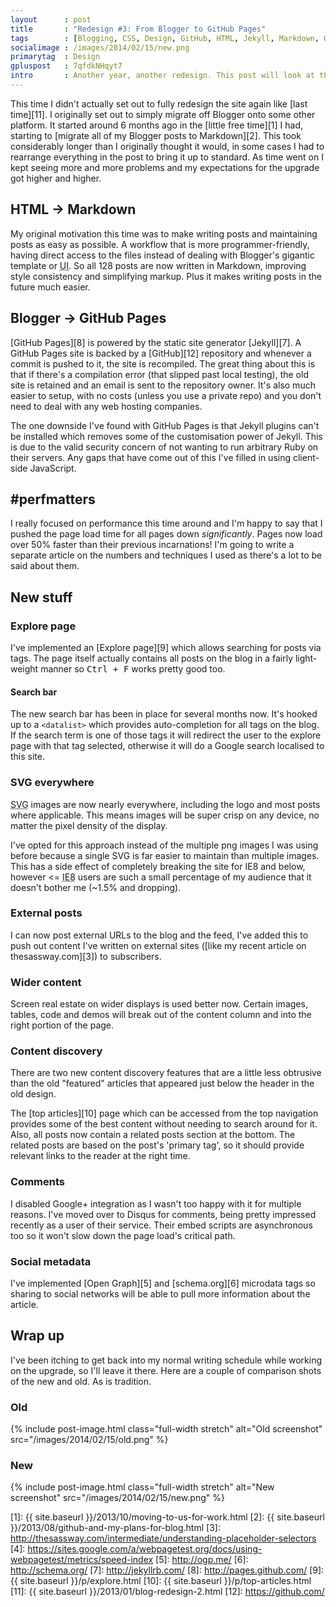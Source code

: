 ```yaml
---
layout      : post
title       : "Redesign #3: From Blogger to GitHub Pages"
tags        : [Blogging, CSS, Design, GitHub, HTML, Jekyll, Markdown, Optimisation, SVG]
socialimage : /images/2014/02/15/new.png
primarytag  : Design
gpluspost   : 7qfdkNHqyt7
intro       : Another year, another redesign. This post will look at the recent overhaul to my blog, going over the new design and feature changes.
---
```


This time I didn't actually set out to fully redesign the site again like [last time][11]. I originally set out to simply migrate off Blogger onto some other platform. It started around 6 months ago in the [little free time][1] I had, starting to [migrate all of my Blogger posts to Markdown][2]. This took considerably longer than I originally thought it would, in some cases I had to rearrange everything in the post to bring it up to standard. As time went on I kept seeing more and more problems and my expectations for the upgrade got higher and higher.



## HTML &rarr; Markdown

My original motivation this time was to make writing posts and maintaining posts as easy as possible. A workflow that is more programmer-friendly, having direct access to the files instead of dealing with Blogger's gigantic template or <abbr title="User Interface">UI</abbr>. So all 128 posts are now written in Markdown, improving style consistency and simplifying markup. Plus it makes writing posts in the future much easier.



## Blogger &rarr; GitHub Pages

[GitHub Pages][8] is powered by the static site generator [Jekyll][7]. A GitHub Pages site is backed by a [GitHub][12] repository and whenever a commit is pushed to it, the site is recompiled. The great thing about this is that if there's a compilation error (that slipped past local testing), the old site is retained and an email is sent to the repository owner. It's also much easier to setup, with no costs (unless you use a private repo) and you don't need to deal with any web hosting companies.

The one downside I've found with GitHub Pages is that Jekyll plugins can't be installed which removes some of the customisation power of Jekyll. This is due to the valid security concern of not wanting to run arbitrary Ruby on their servers. Any gaps that have come out of this I've filled in using client-side JavaScript.



## \#perfmatters

I really focused on performance this time around and I'm happy to say that I pushed the page load time for all pages down *significantly*. Pages now load over 50% faster than their previous incarnations! I'm going to write a separate article on the numbers and techniques I used as there's a lot to be said about them.



## New stuff

### Explore page

I've implemented an [Explore page][9] which allows searching for posts via tags. The page itself actually contains all posts on the blog in a fairly light-weight manner so <kbd><kbd>Ctrl</kbd> + <kbd>F</kbd></kbd> works pretty good too.

#### Search bar

The new search bar has been in place for several months now. It's hooked up to a `<datalist>` which provides auto-completion for all tags on the blog. If the search term is one of those tags it will redirect the user to the explore page with that tag selected, otherwise it will do a Google search localised to this site.

### SVG everywhere

<abbr title="Scalable Vector Graphics">SVG</abbr> images are now nearly everywhere, including the logo and most posts where applicable. This means images will be super crisp on any device, no matter the pixel density of the display.

I've opted for this approach instead of the multiple png images I was using before because a single SVG is far easier to maintain than multiple images. This has a side effect of completely breaking the site for IE8 and below, however &lt;= <abbr title="Internet Explorer 8">IE8</abbr> users are such a small percentage of my audience that it doesn't bother me (~1.5% and dropping).

### External posts

I can now post external URLs to the blog and the feed, I've added this to push out content I've written on external sites ([like my recent article on thesassway.com][3]) to subscribers.

### Wider content

Screen real estate on wider displays is used better now. Certain images, tables, code and demos will break out of the content column and into the right portion of the page.

### Content discovery

There are two new content discovery features that are a little less obtrusive than the old "featured" articles that appeared just below the header in the old design.

The [top articles][10] page which can be accessed from the top navigation provides some of the best content without needing to search around for it. Also, all posts now contain a related posts section at the bottom. The related posts are based on the post's 'primary tag', so it should provide relevant links to the reader at the right time.

### Comments

I disabled Google+ integration as I wasn't too happy with it for multiple reasons. I've moved over to Disqus for comments, being pretty impressed recently as a user of their service. Their embed scripts are asynchronous too so it won't slow down the page load's critical path.

### Social metadata 

I've implemented [Open Graph][5] and [schema.org][6] microdata tags so sharing to social networks will be able to pull more information about the article.



## Wrap up

I've been itching to get back into my normal writing schedule while working on the upgrade, so I'll leave it there. Here are a couple of comparison shots of the new and old. As is tradition.

### Old

{% include post-image.html class="full-width stretch" alt="Old screenshot" src="/images/2014/02/15/old.png" %}

### New

{% include post-image.html class="full-width stretch" alt="New screenshot" src="/images/2014/02/15/new.png" %}



[1]: {{ site.baseurl }}/2013/10/moving-to-us-for-work.html
[2]: {{ site.baseurl }}/2013/08/github-and-my-plans-for-blog.html
[3]: http://thesassway.com/intermediate/understanding-placeholder-selectors
[4]: https://sites.google.com/a/webpagetest.org/docs/using-webpagetest/metrics/speed-index
[5]: http://ogp.me/
[6]: http://schema.org/
[7]: http://jekyllrb.com/
[8]: http://pages.github.com/
[9]: {{ site.baseurl }}/p/explore.html
[10]: {{ site.baseurl }}/p/top-articles.html
[11]: {{ site.baseurl }}/2013/01/blog-redesign-2.html
[12]: https://github.com/
